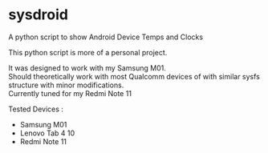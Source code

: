 # sysdroid
A python script to show Android Device Temps and Clocks

This python script is more of a personal project. 

It was designed to work with my Samsung M01.  
Should theoretically work with most Qualcomm devices of with similar sysfs structure with minor modifications.  
Currently tuned for my Redmi Note 11

Tested Devices : 
- Samsung M01
- Lenovo Tab 4 10
- Redmi Note 11
